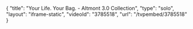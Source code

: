{
    "title": "Your Life. Your Bag. - Altmont 3.0 Collection",
    "type": "solo",
    "layout": "iframe-static",
    "videoId": "3785518",
    "url": "\/tvpembed\/3785518"
}